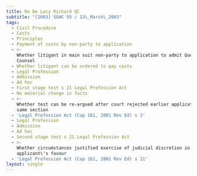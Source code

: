 ```yaml
---
title: Re De Lacy Richard QC
subtitle: "[2003] SGHC 55 / 13\_March\_2003"
tags:
  - Civil Procedure
  - Costs
  - Principles
  - Payment of costs by non-party to application
  - >-
    Whether litigant in main suit non-party to application to admit Queen\'s
    Counsel
  - Whether litigant can be ordered to pay costs
  - Legal Profession
  - Admission
  - Ad hoc
  - First stage test s 21 Legal Profession Act
  - No material change in facts
  - >-
    Whether test can be re-argued after court rejected earlier application under
    same section
  - 'Legal Profession Act (Cap 161, 2001 Rev Ed) s 2'
  - Legal Profession
  - Admission
  - Ad hoc
  - Second stage test s 21 Legal Profession Act
  - >-
    Whether circumstances justified exercise of judicial discretion in
    applicant\'s favour
  - 'Legal Profession Act (Cap 161, 2001 Rev Ed) s 21'
layout: single
---
```


